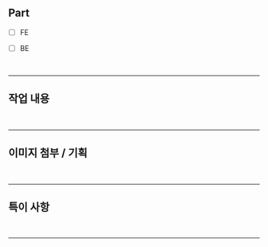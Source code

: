 ## Part

- [ ] FE
- [ ] BE

  <br/>

---

## 작업 내용

  <br/>

---

## 이미지 첨부 / 기획

  <br/>

---

## 특이 사항

  <br/>

---

